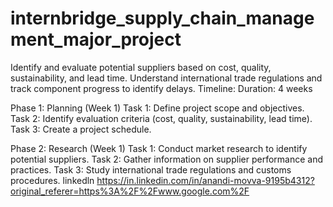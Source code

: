 # internbridge_supply_chain_management_major_project
Identify and evaluate potential suppliers based on cost, quality, sustainability, and lead time. Understand international trade regulations and track component progress to identify delays.
Timeline:
Duration: 4 weeks

Phase 1: Planning (Week 1)
Task 1: Define project scope and objectives.
Task 2: Identify evaluation criteria (cost, quality, sustainability, lead time).
Task 3: Create a project schedule.

Phase 2: Research (Week 1)
Task 1: Conduct market research to identify potential suppliers.
Task 2: Gather information on supplier performance and practices.
Task 3: Study international trade regulations and customs procedures.
linkedln 
https://in.linkedin.com/in/anandi-movva-9195b4312?original_referer=https%3A%2F%2Fwww.google.com%2F
